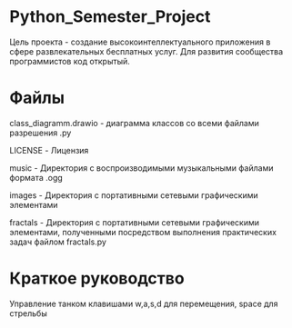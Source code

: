 # Python_Semester_Project

Цель проекта - создание высокоинтеллектуального приложения в сфере развлекательных бесплатных услуг. Для развития сообщества программистов код открытый.

# Файлы

class_diagramm.drawio - диаграмма классов со всеми файлами разрешения .py

LICENSE - Лицензия

music - Директория с воспроизводимыми музыкальными файлами формата .ogg

images - Директория с портативными сетевыми графическими элементами

fractals - Директория с портативными сетевыми графическими элементами, полученными посредством выполнения практических задач файлом fractals.py

# Краткое руководство

Управление танком клавишами w,a,s,d для перемещения, space для стрельбы
